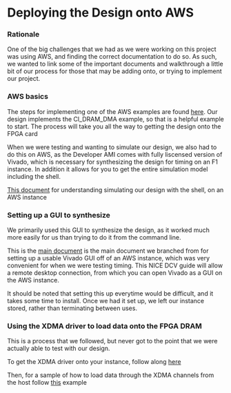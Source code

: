 # Deploying the Design onto AWS


### Rationale


One of the big challenges that we had as we were working on this project was using AWS, and finding the correct documentation to do so. As such, we wanted to link
some of the important documents and walkthrough a little bit of our process for those that may be adding onto, or trying to implement our project.


### AWS basics


The steps for implementing one of the AWS examples are found [here](https://github.com/aws/aws-fpga/tree/master/hdk#readme). Our design implements the Cl_DRAM_DMA example,
so that is a helpful example to start. The process will take you all the way to getting the design onto the FPGA card


When we were testing and wanting to simulate our design, we also had to do this on AWS, as the Developer AMI comes with fully liscensed version of Vivado, which is necessary for 
synthesizing the design for timing on an F1 instance. In addition it allows for you to get the entire simulation model including the shell.


[This document](https://github.com/aws/aws-fpga/blob/master/hdk/docs/RTL_Simulating_CL_Designs.md) for understanding simulating our design with the shell, on an AWS instance


### Setting up a GUI to synthesize


We primarily used this GUI to synthesize the design, as it worked much more easily for us than trying to do it from the command line. 


This is the [main document](https://docs.aws.amazon.com/dcv/latest/adminguide/setting-up-installing-linux.html) is the main document we branched from for setting up a usable Vivado GUI off of an AWS instance, which was very convenient for when we were testing timing.
This NICE DCV guide will allow a remote desktop connection, from which you can open Vivado as a GUI on the AWS instance.

It should be noted that setting this up everytime would be difficult, and it takes some time to install. Once we had it set up, we left our instance stored, rather than terminating between uses.

### Using the XDMA driver to load data onto the FPGA DRAM

This is a process that we followed, but never got to the point that we were actually able to test with our design. 

To get the XDMA driver onto your instance, follow along [here](https://github.com/aws/aws-fpga/blob/master/sdk/linux_kernel_drivers/xdma/xdma_install.md)

Then, for a sample of how to load data through the XDMA channels from the host follow [this](https://github.com/aws/aws-fpga/tree/master/sdk/linux_kernel_drivers/xdma#readme) example

